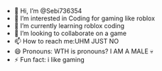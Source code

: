 - 👋 Hi, I’m @Sebi736354
- 👀 I’m interested in Coding for gaming like roblox
- 🌱 I’m currently learning roblox coding
- 💞️ I’m looking to collaborate on a game
- 📫 How to reach me:UHM JUST NO
- 😄 Pronouns: WTH is pronouns? I AM A MALE 💀
- ⚡ Fun fact: i like gaming

<!---
Sebi736354/Sebi736354 is a ✨ special ✨ repository because its `README.md` (this file) appears on your GitHub profile.
You can click the Preview link to take a look at your changes.
--->

